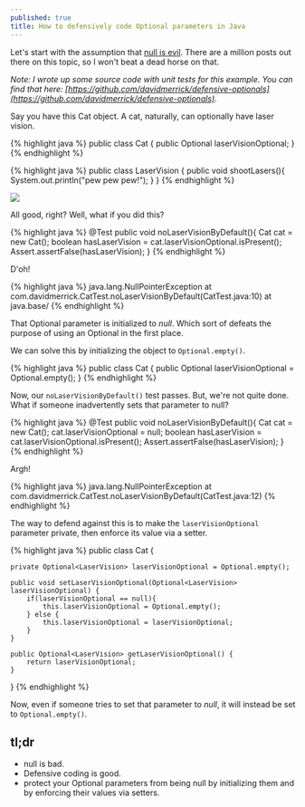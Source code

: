 ```yaml
---
published: true
title: How to defensively code Optional parameters in Java
---
```

Let's start with the assumption that [null is evil](https://sidburn.github.io/blog/2016/03/20/null-is-evil). There are a million posts out there on this topic, so I won't beat a dead horse on that. 

_Note: I wrote up some source code with unit tests for this example. You can find that here: [https://github.com/davidmerrick/defensive-optionals](https://github.com/davidmerrick/defensive-optionals)._

Say you have this Cat object. A cat, naturally, can optionally have laser vision.

{% highlight java %}
public class Cat {
    public Optional<LaserVision> laserVisionOptional;
}
{% endhighlight %}

{% highlight java %}
public class LaserVision {
    public void shootLasers(){
        System.out.println("pew pew pew!");
    }
}
{% endhighlight %}

![]({{site.cdn_path}}/2017/11/19/laser-cats.jpg)

All good, right? Well, what if you did this?

{% highlight java %}
@Test
public void noLaserVisionByDefault(){
    Cat cat = new Cat();
    boolean hasLaserVision = cat.laserVisionOptional.isPresent();
    Assert.assertFalse(hasLaserVision);
}
{% endhighlight %}

D'oh!

{% highlight java %}
java.lang.NullPointerException
	at com.davidmerrick.CatTest.noLaserVisionByDefault(CatTest.java:10)
	at java.base/
{% endhighlight %}

That Optional parameter is initialized to _null_. Which sort of defeats the purpose of using an Optional in the first place.

We can solve this by initializing the object to `Optional.empty()`.

{% highlight java %}
public class Cat {
    public Optional<LaserVision> laserVisionOptional = Optional.empty();
}
{% endhighlight %}

Now, our `noLaserVisionByDefault()` test passes. But, we're not quite done. What if someone inadvertently sets that parameter to null?

{% highlight java %}
@Test
public void noLaserVisionByDefault(){
    Cat cat = new Cat();
    cat.laserVisionOptional = null;
    boolean hasLaserVision = cat.laserVisionOptional.isPresent();
    Assert.assertFalse(hasLaserVision);
}
{% endhighlight %}

Argh!

{% highlight java %}
java.lang.NullPointerException
	at com.davidmerrick.CatTest.noLaserVisionByDefault(CatTest.java:12)
{% endhighlight %}

The way to defend against this is to make the `laserVisionOptional` parameter private, then enforce its value via a setter. 

{% highlight java %}
public class Cat {

    private Optional<LaserVision> laserVisionOptional = Optional.empty();

    public void setLaserVisionOptional(Optional<LaserVision> laserVisionOptional) {
        if(laserVisionOptional == null){
            this.laserVisionOptional = Optional.empty();
        } else {
            this.laserVisionOptional = laserVisionOptional;
        }
    }

    public Optional<LaserVision> getLaserVisionOptional() {
        return laserVisionOptional;
    }
}
{% endhighlight %}

Now, even if someone tries to set that parameter to _null_, it will instead be set to `Optional.empty()`.

## tl;dr

- null is bad.
- Defensive coding is good.
- protect your Optional parameters from being null by initializing them and by enforcing their values via setters.
